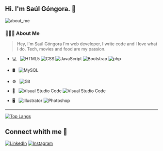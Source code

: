 <!--### Hi there 👋-->

<h2> Hi. I'm Saúl Góngora. 👋 </h2>
<!--<img src="https://github.com/souvikguria98/souvikguria98/blob/master/Hi.gif" width="25"></h2>-->
<img align="center" alt="about_me" src="https://user-images.githubusercontent.com/46060069/130855114-a7dedd55-d419-461b-91e9-72d86c445d69.png" />

<h3> 👨🏻‍💻 About Me  </h3>

> Hey, I'm Saúl Góngora I'm web developer, I write code and I love what I do. Tech, movies and food are my passion.

- 💻 &nbsp;
  ![HTML5](https://img.shields.io/badge/HTML5-E34F26?style=for-the-badge&logo=html5&logoColor=white)
  ![CSS](https://img.shields.io/badge/CSS3-1572B6?style=for-the-badge&logo=css3&logoColor=white)
  ![JavaScript](https://img.shields.io/badge/JavaScript-F7DF1E?style=for-the-badge&logo=javascript&logoColor=black)
  ![Bootstrap](https://img.shields.io/badge/Bootstrap-563D7C?style=for-the-badge&logo=bootstrap&logoColor=white)
  ![php](https://img.shields.io/badge/PHP-777BB4?style=for-the-badge&logo=php&logoColor=white)
  <!--![React](https://img.shields.io/badge/-React-333333?style=flat&logo=react)-->
- 🛢 &nbsp;
  ![MySQL](https://img.shields.io/badge/MySQL-00000F?style=for-the-badge&logo=mysql&logoColor=white)
  <!--![MongoDB](https://img.shields.io/badge/-MongoDB-333333?style=flat&logo=mongodb)-->
- ⚙️ &nbsp;
  ![Git](https://img.shields.io/badge/-Git-333333?style=flat&logo=git)
- 🔧 &nbsp;
  ![Visual Studio Code](https://img.shields.io/badge/Arch_Linux-1793D1?style=for-the-badge&logo=arch-linux&logoColor=white)
  ![Visual Studio Code](https://img.shields.io/badge/-Visual%20Studio%20Code-333333?style=flat&logo=visual-studio-code&logoColor=007ACC)
  
  
- 🖥 &nbsp;
  ![Illustrator](https://img.shields.io/badge/-Illustrator-333333?style=flat&logo=adobe-illustrator)
  ![Photoshop](https://img.shields.io/badge/-Photoshop-333333?style=flat&logo=adobe-photoshop)

<hr>

<!--img align="left" src="https://github-readme-stats.vercel.app/api?username=samgongora26&include_all_commits=true&count_private=true&show_icons=true&line_height=20&title_color=7A7ADB&icon_color=2234AE&text_color=D3D3D3&bg_color=0,000000,130F40" alt="devSouvik's Github Stats"-->

[![Top Langs](https://github-readme-stats.vercel.app/api/top-langs/?username=samgongora26&layout=compact&text_color=daf7dc&bg_color=151515)](https://github.com/devSouvik/github-readme-stats)



## Connect whith me 🤝

<a href="https://www.linkedin.com/in/saúl-góngora-0535871b4/" target="_blank"><img src="https://img.shields.io/badge/LinkedIn-%230077B5.svg?&style=flat-square&logo=linkedin&logoColor=white" alt="LinkedIn"></a>
<a href="https://www.instagram.com/sam.gongora15/" target="_blank"><img src="https://img.shields.io/badge/Instagram-%23E4405F.svg?&style=flat-square&logo=instagram&logoColor=white" alt="Instagram"></a>
<!--a href="https://www.facebook.com/saulsantiago.gongoraku.3/" target="_blank"><img src="https://img.shields.io/badge/Facebook-%231877F2.svg?&style=flat-square&logo=facebook&logoColor=white" alt="Facebook"></a-->



<!--
**samgongora26/samgongora26** is a ✨ _special_ ✨ repository because its `README.md` (this file) appears on your GitHub profile.

Here are some ideas to get you started:

- 🔭 I’m currently working on ...
- 🌱 I’m currently learning ...
- 👯 I’m looking to collaborate on ...
- 🤔 I’m looking for help with ...
- 💬 Ask me about ...
- 📫 How to reach me: ...
- 😄 Pronouns: ...
- ⚡ Fun fact: ...
-->
